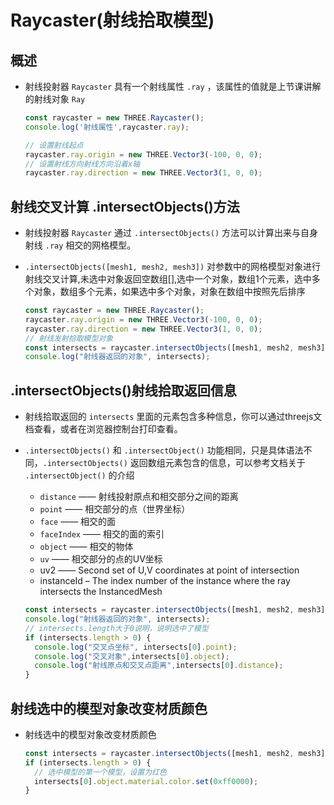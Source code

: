 # Raycaster(射线拾取模型)

## 概述

+ 射线投射器 `Raycaster` 具有一个射线属性 `.ray` ，该属性的值就是上节课讲解的射线对象 `Ray`

  ```js
  const raycaster = new THREE.Raycaster();
  console.log('射线属性',raycaster.ray);
  ```

  ```js
  // 设置射线起点
  raycaster.ray.origin = new THREE.Vector3(-100, 0, 0);
  // 设置射线方向射线方向沿着x轴
  raycaster.ray.direction = new THREE.Vector3(1, 0, 0);
  ```

## 射线交叉计算 .intersectObjects()方法

+ 射线投射器 `Raycaster` 通过 `.intersectObjects()` 方法可以计算出来与自身射线 `.ray` 相交的网格模型。

+ `.intersectObjects([mesh1, mesh2, mesh3])` 对参数中的网格模型对象进行射线交叉计算,未选中对象返回空数组[],选中一个对象，数组1个元素，选中多个对象，数组多个元素，如果选中多个对象，对象在数组中按照先后排序

  ```js
  const raycaster = new THREE.Raycaster();
  raycaster.ray.origin = new THREE.Vector3(-100, 0, 0);
  raycaster.ray.direction = new THREE.Vector3(1, 0, 0);
  // 射线发射拾取模型对象
  const intersects = raycaster.intersectObjects([mesh1, mesh2, mesh3]);
  console.log("射线器返回的对象", intersects);
  ```

## .intersectObjects()射线拾取返回信息

+ 射线拾取返回的 `intersects` 里面的元素包含多种信息，你可以通过threejs文档查看，或者在浏览器控制台打印查看。

+ `.intersectObjects()` 和 `.intersectObject()` 功能相同，只是具体语法不同，`.intersectObjects()` 返回数组元素包含的信息，可以参考文档关于 `.intersectObject()` 的介绍

  + `distance` —— 射线投射原点和相交部分之间的距离
  + `point` —— 相交部分的点（世界坐标）
  + `face` —— 相交的面
  + `faceIndex` —— 相交的面的索引
  + `object` —— 相交的物体
  + `uv` —— 相交部分的点的UV坐标
  + uv2 —— Second set of U,V coordinates at point of intersection
  + instanceId – The index number of the instance where the ray intersects the InstancedMesh

  ```js
  const intersects = raycaster.intersectObjects([mesh1, mesh2, mesh3]);
  console.log("射线器返回的对象", intersects);
  // intersects.length大于0说明，说明选中了模型
  if (intersects.length > 0) {
    console.log("交叉点坐标", intersects[0].point);
    console.log("交叉对象",intersects[0].object);
    console.log("射线原点和交叉点距离",intersects[0].distance);
  }
  ```

## 射线选中的模型对象改变材质颜色

+ 射线选中的模型对象改变材质颜色

  ```js
  const intersects = raycaster.intersectObjects([mesh1, mesh2, mesh3]);
  if (intersects.length > 0) {
    // 选中模型的第一个模型，设置为红色
    intersects[0].object.material.color.set(0xff0000);
  }
  ```
